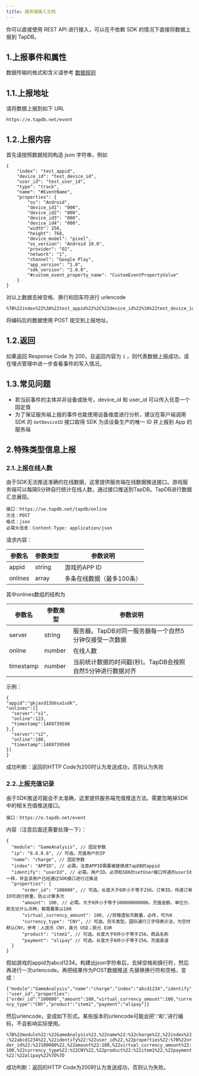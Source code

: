 ```yaml
---
title: 服务端接入文档
---
```



你可以直接使用 REST API 进行接入，可以在不依赖 SDK 的情况下直接将数据上报到 TapDB。

## 1.上报事件和属性

数据传输的格式和含义请参考 [数据规则](#)

## 1.1.上报地址

请将数据上报到如下 URL

`https://e.tapdb.net/event`

## 1.2.上报内容

首先请按照数据规则构造 json 字符串，例如

```
{
    "index": "test_appid",
    "device_id": "test_device_id",
    "user_id": "test_user_id",
    "type": "track",
    "name": "#EventName",
    "properties": {
        "os": "Android",             
        "device_id1": "000",             
        "device_id2": "000",             
        "device_id3": "000",          
        "device_id4": "000",     
        "width": 256,                    
        "height": 768,                   
        "device_model": "pixel",         
        "os_version": "Android 10.0",
        "provider": "O2",                
        "network": "1",                  
        "channel": "Google Play",        
        "app_version": "1.0",
        "sdk_version": "2.8.0",
        "#custem_event_property_name": "CustomEventPropertyValue"
    }
}
```

对以上数据去掉空格、换行和回车符进行 urlencode

```
%7B%22index%22%3A%22test_appid%22%2C%22device_id%22%3A%22test_device_id%22%2C%22user_id%22%3A%22test_user_id%22%2C%22type%22%3A%22track%22%2C%22name%22%3A%22%23EventName%22%2C%22properties%22%3A%7B%22os%22%3A%22Android%22%2C%22device_id1%22%3A%22000%22%2C%22device_id2%22%3A%22000%22%2C%22device_id3%22%3A%22000%22%2C%22device_id4%22%3A%22000%22%2C%22width%22%3A256%2C%22height%22%3A768%2C%22device_model%22%3A%22pixel%22%2C%22os_version%22%3A%22Android10.0%22%2C%22provider%22%3A%22O2%22%2C%22network%22%3A%221%22%2C%22channel%22%3A%22GooglePlay%22%2C%22app_version%22%3A%221.0%22%2C%22sdk_version%22%3A%222.8.0%22%2C%22%23custem_event_property_name%22%3A%22CustomEventPropertyValue%22%7D%7D
```

将编码后的数据使用 POST 提交到上报地址。

## 1.2.返回

如果返回 Response Code 为 200，且返回内容为 `1` ，则代表数据上报成功，请在埋点管理中进一步查看事件的写入情况。

## 1.3.常见问题

* 若当前事件的主体并非设备或账号，device_id 和 user_id 可以传入任意一个固定值
* 为了保证服务端上报的事件也能使用设备维度进行分析，建议在客户端调用 SDK 的 `GetDeviceID` 接口取得 SDK 为该设备生产的唯一 ID 并上报到 App 的服务端




## 2.特殊类型信息上报

### 2.1.上报在线人数

由于SDK无法推送准确的在线数据，这里提供服务端在线数据推送接口。游戏服务端可以每隔5分钟自行统计在线人数，通过接口推送到TapDB。TapDB进行数据汇总展现。

```
接口：https://se.tapdb.net/tapdb/online
方法：POST
格式：json
必需头信息：Content-Type: application/json
```

请求内容：

参数名 | 参数类型 | 参数说明
------ | ------ | ------
appid | string | 游戏的APP ID
onlines | array | 多条在线数据（最多100条）

其中onlines数组的结构为

参数名 | 参数类型 | 参数说明
------ | ------ | ------
server | string | 服务器。TapDB对同一服务器每一个自然5分钟仅接受一次数据
online | number | 在线人数
timestamp | number | 当前统计数据的时间戳(秒)。TapDB会按照自然5分钟进行数据对齐

示例：

```
{
"appid":"gkjasd13bbsa1sdk",
"onlines":[{
  "server":"s1",
  "online":123,
  "timestamp":1489739590
},{
  "server":"s2",
  "online":188,
  "timestamp":1489739560
}]
}
```

成功判断：返回的HTTP Code为200时认为发送成功，否则认为失败

### 2.2.上报充值记录

由于SDK推送可能会不太准确，这里提供服务端充值推送方法。需要忽略掉SDK中的相关充值推送接口。

```
接口：https://e.tapdb.net/event
```
内容（注意后面还需要处理一下）：
```
{
  "module": "GameAnalysis", // 固定参数
  "ip": "8.8.8.8", // 可选。充值用户的IP
  "name": "charge", // 固定参数
  "index": "APPID", // 必需。注意APPID需要被替换成TapDB的appid
  "identify": "userId", // 必需。用户ID。必须和SDK的setUser接口传递的userId一样，并且该用户已经通过SDK接口进行过推送
  "properties": {
      "order_id": "100000", // 可选。长度大于0并小于等于256。订单ID。传递订单ID可进行排重，防止计算多次
      "amount": 100, // 必需。大于0并小于等于100000000000。充值金额。单位分，即无论什么币种，都需要乘以100
      "virtual_currency_amount": 100, //获赠虚拟币数量，必传，可为0
      "currency_type": "CNY", // 可选。货币类型。国际通行三字母表示法，为空时默认CNY。参考：人民币 CNY，美元 USD；欧元 EUR
      "product": "item1", // 可选。长度大于0并小于等于256。商品名称
      "payment": "alipay" // 可选。长度大于0并小于等于256。充值渠道
  }
}
```

假如游戏的appid为abcd1234。构建出json字符串后，去掉空格和换行符，然后再进行一次urlencode。再把结果作为POST数据推送
先替换换行符和空格，变成：   

`{"module":"GameAnalysis","name":"charge","index":"abcd1234","identify":"user_id","properties":{"order_id":"100000","amount":100,"virtual_currency_amount":100,"currency_type":"CNY","product":"item1","payment":"alipay"}}`

然后urlencode，变成如下形式。某些版本的urlencode可能会把':'和','进行编码，不会影响实际使用。   

`%7B%22module%22:%22GameAnalysis%22,%22name%22:%22charge%22,%22index%22:%22abcd1234%22,%22identify%22:%22user_id%22,%22properties%22:%7B%22order_id%22:%22100000%22,%22amount%22:100,%22virtual_currency_amount%22:100,%22currency_type%22:%22CNY%22,%22product%22:%22item1%22,%22payment%22:%22alipay%22%7D%7D`

成功判断：返回的HTTP Code为200时认为发送成功，否则认为失败。












